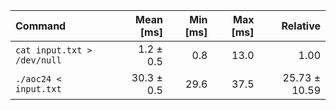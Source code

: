 | Command | Mean [ms] | Min [ms] | Max [ms] | Relative |
|:---|---:|---:|---:|---:|
| `cat input.txt > /dev/null` | 1.2 ± 0.5 | 0.8 | 13.0 | 1.00 |
| `./aoc24 < input.txt` | 30.3 ± 0.5 | 29.6 | 37.5 | 25.73 ± 10.59 |
